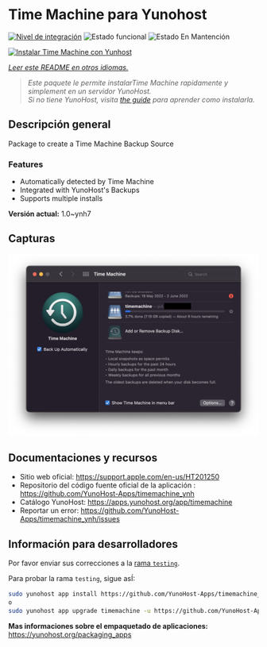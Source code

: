 <!--
Este archivo README esta generado automaticamente<https://github.com/YunoHost/apps/tree/master/tools/readme_generator>
No se debe editar a mano.
-->

# Time Machine para Yunohost

[![Nivel de integración](https://dash.yunohost.org/integration/timemachine.svg)](https://ci-apps.yunohost.org/ci/apps/timemachine/) ![Estado funcional](https://ci-apps.yunohost.org/ci/badges/timemachine.status.svg) ![Estado En Mantención](https://ci-apps.yunohost.org/ci/badges/timemachine.maintain.svg)

[![Instalar Time Machine con Yunhost](https://install-app.yunohost.org/install-with-yunohost.svg)](https://install-app.yunohost.org/?app=timemachine)

*[Leer este README en otros idiomas.](./ALL_README.md)*

> *Este paquete le permite instalarTime Machine rapidamente y simplement en un servidor YunoHost.*  
> *Si no tiene YunoHost, visita [the guide](https://yunohost.org/install) para aprender como instalarla.*

## Descripción general

Package to create a Time Machine Backup Source

### Features

- Automatically detected by Time Machine
- Integrated with YunoHost's Backups
- Supports multiple installs

**Versión actual:** 1.0~ynh7

## Capturas

![Captura de Time Machine](./doc/screenshots/example.jpg)

## Documentaciones y recursos

- Sitio web oficial: <https://support.apple.com/en-us/HT201250>
- Repositorio del código fuente oficial de la aplicación : <https://github.com/YunoHost-Apps/timemachine_ynh>
- Catálogo YunoHost: <https://apps.yunohost.org/app/timemachine>
- Reportar un error: <https://github.com/YunoHost-Apps/timemachine_ynh/issues>

## Información para desarrolladores

Por favor enviar sus correcciones a la [rama `testing`](https://github.com/YunoHost-Apps/timemachine_ynh/tree/testing).

Para probar la rama `testing`, sigue asÍ:

```bash
sudo yunohost app install https://github.com/YunoHost-Apps/timemachine_ynh/tree/testing --debug
o
sudo yunohost app upgrade timemachine -u https://github.com/YunoHost-Apps/timemachine_ynh/tree/testing --debug
```

**Mas informaciones sobre el empaquetado de aplicaciones:** <https://yunohost.org/packaging_apps>
